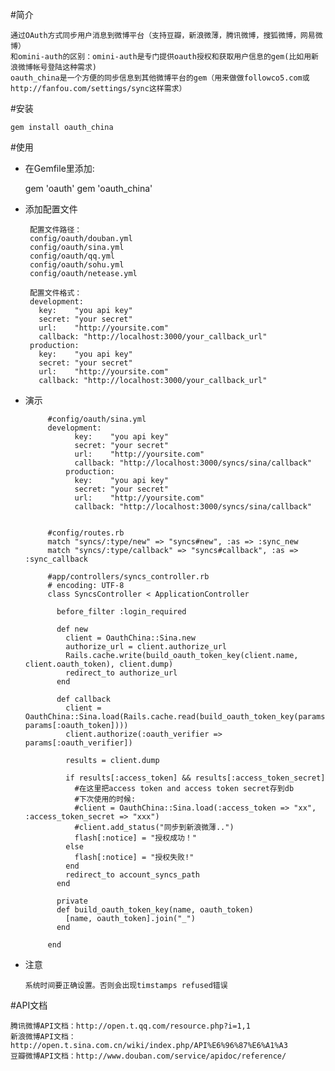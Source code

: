 #简介

    通过OAuth方式同步用户消息到微博平台（支持豆瓣，新浪微薄，腾讯微博，搜狐微博，网易微博）
    和omini-auth的区别：omini-auth是专门提供oauth授权和获取用户信息的gem(比如用新浪微博帐号登陆这种需求)
    oauth_china是一个方便的同步信息到其他微博平台的gem（用来做做followco5.com或http://fanfou.com/settings/sync这样需求）
    
    

#安装

    gem install oauth_china

#使用

* 在Gemfile里添加:

    gem 'oauth'
    gem 'oauth_china'

*  添加配置文件

        配置文件路径：
        config/oauth/douban.yml
        config/oauth/sina.yml
        config/oauth/qq.yml
        config/oauth/sohu.yml
        config/oauth/netease.yml

        配置文件格式：
        development:
          key:    "you api key"
          secret: "your secret"
          url:    "http://yoursite.com"
          callback: "http://localhost:3000/your_callback_url"
        production:
          key:    "you api key"
          secret: "your secret"
          url:    "http://yoursite.com"
          callback: "http://localhost:3000/your_callback_url"

*  演示

            #config/oauth/sina.yml
            development:
                  key:    "you api key"
                  secret: "your secret"
                  url:    "http://yoursite.com"
                  callback: "http://localhost:3000/syncs/sina/callback"
                production:
                  key:    "you api key"
                  secret: "your secret"
                  url:    "http://yoursite.com"
                  callback: "http://localhost:3000/syncs/sina/callback"


            #config/routes.rb
            match "syncs/:type/new" => "syncs#new", :as => :sync_new
            match "syncs/:type/callback" => "syncs#callback", :as => :sync_callback

            #app/controllers/syncs_controller.rb
            # encoding: UTF-8
            class SyncsController < ApplicationController

              before_filter :login_required

              def new
                client = OauthChina::Sina.new
                authorize_url = client.authorize_url
                Rails.cache.write(build_oauth_token_key(client.name, client.oauth_token), client.dump)
                redirect_to authorize_url
              end

              def callback
                client = OauthChina::Sina.load(Rails.cache.read(build_oauth_token_key(params[:type], params[:oauth_token])))
                client.authorize(:oauth_verifier => params[:oauth_verifier])

                results = client.dump

                if results[:access_token] && results[:access_token_secret]
                  #在这里把access token and access token secret存到db
                  #下次使用的时候:
                  #client = OauthChina::Sina.load(:access_token => "xx", :access_token_secret => "xxx")
                  #client.add_status("同步到新浪微薄..")
                  flash[:notice] = "授权成功！"
                else
                  flash[:notice] = "授权失败!"
                end
                redirect_to account_syncs_path
              end

              private
              def build_oauth_token_key(name, oauth_token)
                [name, oauth_token].join("_")
              end

            end

*  注意

       系统时间要正确设置。否则会出现timstamps refused错误

#API文档

    腾讯微博API文档：http://open.t.qq.com/resource.php?i=1,1
    新浪微博API文档：http://open.t.sina.com.cn/wiki/index.php/API%E6%96%87%E6%A1%A3
    豆瓣微博API文档：http://www.douban.com/service/apidoc/reference/
